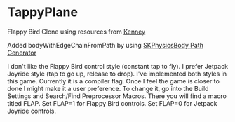 TappyPlane
===========

Flappy Bird Clone using resources from [Kenney](http://opengameart.org/content/tappy-plane)

Added bodyWithEdgeChainFromPath by using [SKPhysicsBody Path Generator](http://dazchong.com/spritekit/)

I don't like the Flappy Bird control style (constant tap to fly). I prefer Jetpack Joyride style (tap to go up, release to drop). I've implemented both styles in this game. Currently it is a compiler flag. Once I feel the game is closer to done I might make it a user preference. To change it, go into the Build Settings and Search/Find Preprocessor Macros. There you will find a macro titled FLAP. Set FLAP=1 for Flappy Bird controls. Set FLAP=0 for Jetpack Joyride controls.